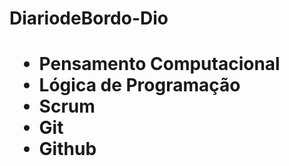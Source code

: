  

<h1> DiariodeBordo-Dio <h1>
<ul>
 <li><strong>Pensamento Computacional</strong></li>
 <li><strong>Lógica de Programação</strong></li>
 <li><strong>Scrum</strong></li>
 <li><strong>Git</strong></li>
 <li><strong>Github</strong></li>
</ul>
